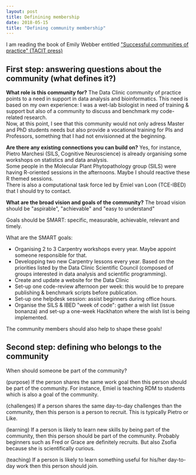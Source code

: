 ```yaml
---
layout: post
title: Definining membership
date: 2018-05-15
title: "Defining community membership"
---
```

I am reading the book of Emily Webber entitled ["Successful communities of practice" (TACIT press)](http://successfulcommunitiesofpractice.com/buy-the-book/)

## First step: answering questions about the community (what defines it?)
**What role is this community for?** 
The Data Clinic community of practice points to a need in support in data analysis and bioinformatics.
This need is based on my own experience: I was a wet-lab biologist in need of training & support but also of a community to discuss and benchmark my code-related research.   
Now, at this point, I see that this community would not only adress Master and PhD students needs but also provide a vocational training for PIs and Professors, something that I had not envisionned at the beginning.   

**Are there any existing connections you can build on?**
Yes, for instance, Pietro Marchesi (SILS, Cognitive Neuroscience) is already organising some workshops on statistics and data analysis.  
Some people in the Molecular Plant Phytopathology group (SILS) were having R-oriented sessions in the afternoons. Maybe I should reactive these R themed sessions.  
There is also a computational task force led by Emiel van Loon (TCE-IBED) that I should try to contact.      

**What are the broad vision and goals of the community?**
The broad vision should be "aspirable", "achievable" and "easy to understand"	

Goals should be SMART: specific, measurable, achievable, relevant and timely. 

What are the SMART goals: 
- Organising 2 to 3 Carpentry workshops every year. Maybe appoint someone responsible for that. 
- Developping two new Carpentry lessons every year. Based on the priorities listed by the Data Clinic Scientific Council (composed of groups interested in data analysis and scientific programming).
- Create and update a website for the Data Clinic
- Set-up one code-review afternoon per week: this would be to prepare publishing & benchmark scripts before publication. 
- Set-up one helpdesk session: assist beginners during office hours. 
- Organise the SILS & IBED "week of code": gather a wish list (issue bonanza) and set-up a one-week Hackhaton where the wish list is being implemented.

The community members should also help to shape these goals! 

## Second step: defining who belongs to the community

When should someone be part of the community?

(purpose) If the person shares the same work goal then this person should be part of the community. For instance, Emiel is teaching RDM to students which is also a goal of the community. 

(challenges) If a person shares the same day-to-day challenges than the community, then this person is a person to recruit. This is typically Pietro or Like. 

(learning) If a person is likely to learn new skills by being part of the community, then this person should be part of the community. Probably beginners such as Fred or Grace are definitely recruits. But also Zsofia because she is scientifically curious. 

(teaching) If a person is likely to learn something useful for his/her day-to-day work then this person should join. 






